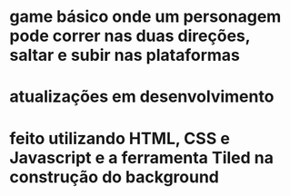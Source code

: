 # game básico onde um personagem pode correr nas duas direções, saltar e subir nas plataformas
# atualizações em desenvolvimento
# feito utilizando HTML, CSS e Javascript e a ferramenta Tiled na construção do background

